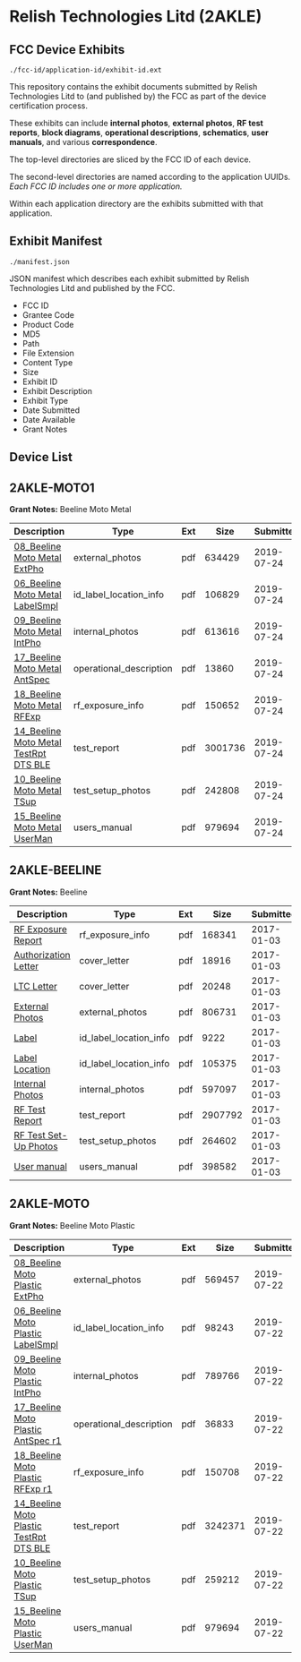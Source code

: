 # Relish Technologies Litd (2AKLE)
## FCC Device Exhibits

```
./fcc-id/application-id/exhibit-id.ext
```

This repository contains the exhibit documents submitted by Relish Technologies Litd to (and published by) the FCC as part of the device certification process.

These exhibits can include **internal photos**, **external photos**, **RF test reports**, **block diagrams**, **operational descriptions**, **schematics**, **user manuals**, and various **correspondence**.

The top-level directories are sliced by the FCC ID of each device.

The second-level directories are named according to the application UUIDs. *Each FCC ID includes one or more application.*

Within each application directory are the exhibits submitted with that application. 

## Exhibit Manifest

```
./manifest.json
```

JSON manifest which describes each exhibit submitted by Relish Technologies Litd and published by the FCC.

- FCC ID
- Grantee Code
- Product Code
- MD5
- Path
- File Extension
- Content Type
- Size
- Exhibit ID
- Exhibit Description
- Exhibit Type
- Date Submitted
- Date Available
- Grant Notes

## Device List
## 2AKLE-MOTO1
**Grant Notes:** Beeline Moto Metal

| Description | Type | Ext | Size | Submitted | Available |
| ----------- | ---- | --- | ---- | --------- | --------- |
| [08_Beeline Moto Metal ExtPho](2AKLE-MOTO1/54189a7e18eef50b6860477b97dcb0b8/4369830.pdf) | external_photos | pdf | 634429 | 2019-07-24 | 2019-07-24 |
| [06_Beeline Moto Metal LabelSmpl](2AKLE-MOTO1/54189a7e18eef50b6860477b97dcb0b8/4369829.pdf) | id_label_location_info | pdf | 106829 | 2019-07-24 | 2019-07-24 |
| [09_Beeline Moto Metal IntPho](2AKLE-MOTO1/54189a7e18eef50b6860477b97dcb0b8/4369831.pdf) | internal_photos | pdf | 613616 | 2019-07-24 | 2019-07-24 |
| [17_Beeline Moto Metal AntSpec](2AKLE-MOTO1/54189a7e18eef50b6860477b97dcb0b8/4369838.pdf) | operational_description | pdf | 13860 | 2019-07-24 | 2019-07-24 |
| [18_Beeline Moto Metal RFExp](2AKLE-MOTO1/54189a7e18eef50b6860477b97dcb0b8/4369839.pdf) | rf_exposure_info | pdf | 150652 | 2019-07-24 | 2019-07-24 |
| [14_Beeline Moto Metal TestRpt DTS BLE](2AKLE-MOTO1/54189a7e18eef50b6860477b97dcb0b8/4369836.pdf) | test_report | pdf | 3001736 | 2019-07-24 | 2019-07-24 |
| [10_Beeline Moto Metal TSup](2AKLE-MOTO1/54189a7e18eef50b6860477b97dcb0b8/4369832.pdf) | test_setup_photos | pdf | 242808 | 2019-07-24 | 2019-07-24 |
| [15_Beeline Moto Metal UserMan](2AKLE-MOTO1/54189a7e18eef50b6860477b97dcb0b8/4365496.pdf) | users_manual | pdf | 979694 | 2019-07-24 | 2019-07-24 |
## 2AKLE-BEELINE
**Grant Notes:** Beeline

| Description | Type | Ext | Size | Submitted | Available |
| ----------- | ---- | --- | ---- | --------- | --------- |
| [RF Exposure Report](2AKLE-BEELINE/3a9f73c19bbf09560b519cfa666aec80/3244982.pdf) | rf_exposure_info | pdf | 168341 | 2017-01-03 | 2017-01-03 |
| [Authorization Letter](2AKLE-BEELINE/3a9f73c19bbf09560b519cfa666aec80/3244975.pdf) | cover_letter | pdf | 18916 | 2017-01-03 | 2017-01-03 |
| [LTC Letter](2AKLE-BEELINE/3a9f73c19bbf09560b519cfa666aec80/3244976.pdf) | cover_letter | pdf | 20248 | 2017-01-03 | 2017-01-03 |
| [External Photos](2AKLE-BEELINE/3a9f73c19bbf09560b519cfa666aec80/3244977.pdf) | external_photos | pdf | 806731 | 2017-01-03 | 2017-01-03 |
| [Label](2AKLE-BEELINE/3a9f73c19bbf09560b519cfa666aec80/3244978.pdf) | id_label_location_info | pdf | 9222 | 2017-01-03 | 2017-01-03 |
| [Label Location](2AKLE-BEELINE/3a9f73c19bbf09560b519cfa666aec80/3244979.pdf) | id_label_location_info | pdf | 105375 | 2017-01-03 | 2017-01-03 |
| [Internal Photos](2AKLE-BEELINE/3a9f73c19bbf09560b519cfa666aec80/3244980.pdf) | internal_photos | pdf | 597097 | 2017-01-03 | 2017-01-03 |
| [RF Test Report](2AKLE-BEELINE/3a9f73c19bbf09560b519cfa666aec80/3244984.pdf) | test_report | pdf | 2907792 | 2017-01-03 | 2017-01-03 |
| [RF Test Set-Up Photos](2AKLE-BEELINE/3a9f73c19bbf09560b519cfa666aec80/3244985.pdf) | test_setup_photos | pdf | 264602 | 2017-01-03 | 2017-01-03 |
| [User manual](2AKLE-BEELINE/3a9f73c19bbf09560b519cfa666aec80/3244986.pdf) | users_manual | pdf | 398582 | 2017-01-03 | 2017-01-03 |
## 2AKLE-MOTO
**Grant Notes:** Beeline Moto Plastic

| Description | Type | Ext | Size | Submitted | Available |
| ----------- | ---- | --- | ---- | --------- | --------- |
| [08_Beeline Moto Plastic ExtPho](2AKLE-MOTO/14775948f08dc0a6f1dad9ada0759d7e/4365489.pdf) | external_photos | pdf | 569457 | 2019-07-22 | 2019-07-22 |
| [06_Beeline Moto Plastic LabelSmpl](2AKLE-MOTO/14775948f08dc0a6f1dad9ada0759d7e/4365488.pdf) | id_label_location_info | pdf | 98243 | 2019-07-22 | 2019-07-22 |
| [09_Beeline Moto Plastic IntPho](2AKLE-MOTO/14775948f08dc0a6f1dad9ada0759d7e/4365490.pdf) | internal_photos | pdf | 789766 | 2019-07-22 | 2019-07-22 |
| [17_Beeline Moto Plastic AntSpec r1](2AKLE-MOTO/14775948f08dc0a6f1dad9ada0759d7e/4365497.pdf) | operational_description | pdf | 36833 | 2019-07-22 | 2019-07-22 |
| [18_Beeline Moto Plastic RFExp r1](2AKLE-MOTO/14775948f08dc0a6f1dad9ada0759d7e/4365498.pdf) | rf_exposure_info | pdf | 150708 | 2019-07-22 | 2019-07-22 |
| [14_Beeline Moto Plastic TestRpt DTS BLE](2AKLE-MOTO/14775948f08dc0a6f1dad9ada0759d7e/4365495.pdf) | test_report | pdf | 3242371 | 2019-07-22 | 2019-07-22 |
| [10_Beeline Moto Plastic TSup](2AKLE-MOTO/14775948f08dc0a6f1dad9ada0759d7e/4365491.pdf) | test_setup_photos | pdf | 259212 | 2019-07-22 | 2019-07-22 |
| [15_Beeline Moto Plastic UserMan](2AKLE-MOTO/14775948f08dc0a6f1dad9ada0759d7e/4365496.pdf) | users_manual | pdf | 979694 | 2019-07-22 | 2019-07-22 |
